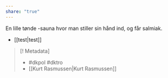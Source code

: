 ```yaml
---
share: "true"
---
```


En lille tønde -sauna hvor man stiller sin hånd ind, og får salmiak.

 - [[test|test]]
>[! Metadata]
>- #dkpol #dktro 
>- [[Kurt Rasmussen|Kurt Rasmussen]]